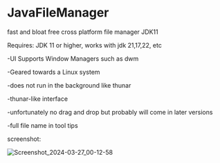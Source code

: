 # JavaFileManager
fast and bloat free cross platform file manager JDK11

Requires: JDK 11 or higher, works with jdk 21,17,22, etc

-UI Supports Window Managers such as dwm

-Geared towards a Linux system

-does not run in the background like thunar

-thunar-like interface

-unfortunately no drag and drop but probably will come in later versions

-full file name in tool tips

screenshot:


![Screenshot_2024-03-27_00-12-58](https://github.com/radiopushka/JavaFileManager/assets/48099825/8f95e953-4e35-4fed-9ffb-9de16fdcaf78)
